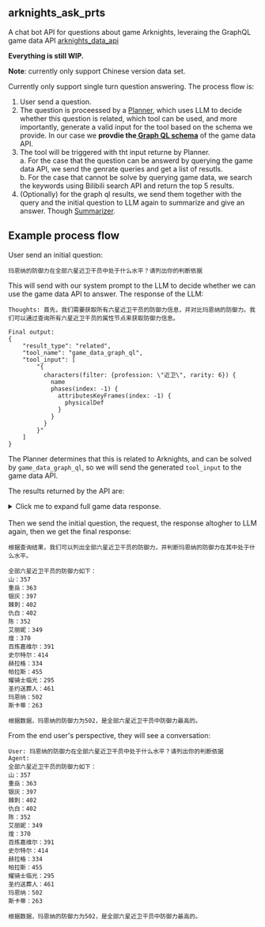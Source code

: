 ## arknights_ask_prts

A chat bot API for questions about game Arknights, leveraing the GraphQL game data API [arknights_data_api](https://github.com/yaokai1117/arknights_data_api)  

**Everything is still WIP.**

**Note**: currently only support Chinese version data set.  

Currently only support single turn question answering. The process flow is:
1. User send a question.
2. The question is proceessed by a [Planner](https://github.com/yaokai1117/arknights_ask_prts/blob/main/planner.py), which uses LLM to decide whether this question is related, which tool can be used, and more importantly, generate a valid input for the tool based on the schema we provide. In our case we **provdie the[ Graph QL schema](https://github.com/yaokai1117/arknights_data_api/blob/main/graphql_api/schema.graphql)** of the game data API.
3. The tool will be triggered with tht input returne by Planner.   
a. For the case that the question can be answerd by querying the game data API, we send the genrate queries and get a list of resutls.  
b. For the case that cannot be solve by querying game data, we search the keywords using Bilibili search API and return the top 5 results.  
4. (Optionally) for the graph ql results, we send them together with the query and the initial question to LLM again to summarize and give an answer. Though [Summarizer](https://github.com/yaokai1117/arknights_ask_prts/blob/main/summarizer.py).


## Example process flow
User send an initial question: 
```
玛恩纳的防御力在全部六星近卫干员中处于什么水平？请列出你的判断依据
```

This will send with our system prompt to the LLM to decide whether we can use the game data API to answer. The response of the LLM:

```
Thoughts: 首先，我们需要获取所有六星近卫干员的防御力信息，并对比玛恩纳的防御力。我们可以通过查询所有六星近卫干员的属性节点来获取防御力信息。

Final output:
{
    "result_type": "related",
    "tool_name": "game_data_graph_ql",
    "tool_input": [
        "{
          characters(filter: {profession: \"近卫\", rarity: 6}) {
            name      
            phases(index: -1) {
              attributesKeyFrames(index: -1) {
                physicalDef
              }
            }
          }
        }"
    ]
}
```

The Planner determines that this is related to Arknights, and can be solved by `game_data_graph_ql`, so we will send the generated `tool_input` to the game data API.

The results returned by the API are:
<details>
  <summary>Click me to expand full game data response.</summary>

```js
[
  {
    "data": {
      "characters": [
        {
          "name": "山",
          "phases": [
            {
              "attributesKeyFrames": [
                {
                  "physicalDef": 357
                }
              ]
            }
          ]
        },
        {
          "name": "重岳",
          "phases": [
            {
              "attributesKeyFrames": [
                {
                  "physicalDef": 363
                }
              ]
            }
          ]
        },
        {
          "name": "银灰",
          "phases": [
            {
              "attributesKeyFrames": [
                {
                  "physicalDef": 397
                }
              ]
            }
          ]
        },
        {
          "name": "棘刺",
          "phases": [
            {
              "attributesKeyFrames": [
                {
                  "physicalDef": 402
                }
              ]
            }
          ]
        },
        {
          "name": "仇白",
          "phases": [
            {
              "attributesKeyFrames": [
                {
                  "physicalDef": 402
                }
              ]
            }
          ]
        },
        {
          "name": "陈",
          "phases": [
            {
              "attributesKeyFrames": [
                {
                  "physicalDef": 352
                }
              ]
            }
          ]
        },
        {
          "name": "艾丽妮",
          "phases": [
            {
              "attributesKeyFrames": [
                {
                  "physicalDef": 349
                }
              ]
            }
          ]
        },
        {
          "name": "煌",
          "phases": [
            {
              "attributesKeyFrames": [
                {
                  "physicalDef": 370
                }
              ]
            }
          ]
        },
        {
          "name": "百炼嘉维尔",
          "phases": [
            {
              "attributesKeyFrames": [
                {
                  "physicalDef": 391
                }
              ]
            }
          ]
        },
        {
          "name": "史尔特尔",
          "phases": [
            {
              "attributesKeyFrames": [
                {
                  "physicalDef": 414
                }
              ]
            }
          ]
        },
        {
          "name": "赫拉格",
          "phases": [
            {
              "attributesKeyFrames": [
                {
                  "physicalDef": 334
                }
              ]
            }
          ]
        },
        {
          "name": "帕拉斯",
          "phases": [
            {
              "attributesKeyFrames": [
                {
                  "physicalDef": 455
                }
              ]
            }
          ]
        },
        {
          "name": "耀骑士临光",
          "phases": [
            {
              "attributesKeyFrames": [
                {
                  "physicalDef": 295
                }
              ]
            }
          ]
        },
        {
          "name": "圣约送葬人",
          "phases": [
            {
              "attributesKeyFrames": [
                {
                  "physicalDef": 461
                }
              ]
            }
          ]
        },
        {
          "name": "玛恩纳",
          "phases": [
            {
              "attributesKeyFrames": [
                {
                  "physicalDef": 502
                }
              ]
            }
          ]
        },
        {
          "name": "斯卡蒂",
          "phases": [
            {
              "attributesKeyFrames": [
                {
                  "physicalDef": 263
                }
              ]
            }
          ]
        }
      ]
    }
  }
]
```

</details>
<br/>
Then we send the initial question, the request, the response altogher to LLM again, then we get the final response:

```
根据查询结果，我们可以列出全部六星近卫干员的防御力，并判断玛恩纳的防御力在其中处于什么水平。

全部六星近卫干员的防御力如下：
山：357
重岳：363
银灰：397
棘刺：402
仇白：402
陈：352
艾丽妮：349
煌：370
百炼嘉维尔：391
史尔特尔：414
赫拉格：334
帕拉斯：455
耀骑士临光：295
圣约送葬人：461
玛恩纳：502
斯卡蒂：263

根据数据，玛恩纳的防御力为502，是全部六星近卫干员中防御力最高的。
```

From the end user's perspective, they will see a conversation:
```
User: 玛恩纳的防御力在全部六星近卫干员中处于什么水平？请列出你的判断依据
Agent: 
全部六星近卫干员的防御力如下：
山：357
重岳：363
银灰：397
棘刺：402
仇白：402
陈：352
艾丽妮：349
煌：370
百炼嘉维尔：391
史尔特尔：414
赫拉格：334
帕拉斯：455
耀骑士临光：295
圣约送葬人：461
玛恩纳：502
斯卡蒂：263

根据数据，玛恩纳的防御力为502，是全部六星近卫干员中防御力最高的。
```